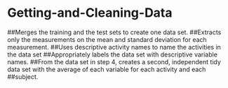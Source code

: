 # Getting-and-Cleaning-Data
##Merges the training and the test sets to create one data set.
##Extracts only the measurements on the mean and standard deviation for each measurement.
##Uses descriptive activity names to name the activities in the data set
##Appropriately labels the data set with descriptive variable names.
##From the data set in step 4, creates a second, independent tidy data set with the average of each variable for each activity and each ##subject.
    
